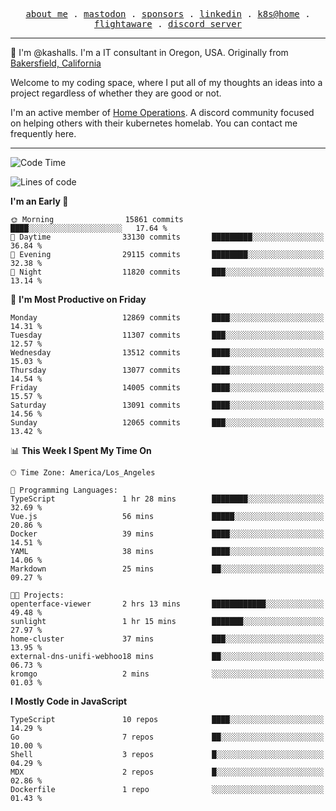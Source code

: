 <p align="center">
  <samp>
    <a href="https://jordanjones.org/">about me</a> .
    <a rel="me" href="https://mastodon.social/@kashall">mastodon</a> .
    <a href="https://github.com/sponsors/kashalls">sponsors</a> .
    <a href="https://linkedin.com/in/jordpjones">linkedin</a> .
    <a href="https://github.com/kashalls/home-cluster">k8s@home</a> .
    <a href="https://flightaware.com/adsb/stats/user/kashalls">flightaware</a> .
    <a href="https://discord.gg/V2WrCfqba9">discord server</a>
  </samp>
</p>

----------------------------------------------------------------

:wave: I'm @kashalls. I'm a IT consultant in Oregon, USA. Originally from [Bakersfield, California](https://maps.app.goo.gl/QQMtywTWghpXB6Tu6)

Welcome to my coding space, where I put all of my thoughts an ideas into a project regardless of whether they are good or not.

I'm an active member of [Home Operations](https://discord.gg/home-operations). A discord community focused on helping others with their kubernetes homelab. You can contact me frequently here.

----------------------------------------------------------------
<!--START_SECTION:waka-->
![Code Time](http://img.shields.io/badge/Code%20Time-2%2C220%20hrs%2057%20mins-blue)

![Lines of code](https://img.shields.io/badge/From%20Hello%20World%20I%27ve%20Written-11.6%20million%20lines%20of%20code-blue)

**I'm an Early 🐤** 

```text
🌞 Morning                15861 commits       ████░░░░░░░░░░░░░░░░░░░░░   17.64 % 
🌆 Daytime                33130 commits       █████████░░░░░░░░░░░░░░░░   36.84 % 
🌃 Evening                29115 commits       ████████░░░░░░░░░░░░░░░░░   32.38 % 
🌙 Night                  11820 commits       ███░░░░░░░░░░░░░░░░░░░░░░   13.14 % 
```
📅 **I'm Most Productive on Friday** 

```text
Monday                   12869 commits       ████░░░░░░░░░░░░░░░░░░░░░   14.31 % 
Tuesday                  11307 commits       ███░░░░░░░░░░░░░░░░░░░░░░   12.57 % 
Wednesday                13512 commits       ████░░░░░░░░░░░░░░░░░░░░░   15.03 % 
Thursday                 13077 commits       ████░░░░░░░░░░░░░░░░░░░░░   14.54 % 
Friday                   14005 commits       ████░░░░░░░░░░░░░░░░░░░░░   15.57 % 
Saturday                 13091 commits       ████░░░░░░░░░░░░░░░░░░░░░   14.56 % 
Sunday                   12065 commits       ███░░░░░░░░░░░░░░░░░░░░░░   13.42 % 
```


📊 **This Week I Spent My Time On** 

```text
🕑︎ Time Zone: America/Los_Angeles

💬 Programming Languages: 
TypeScript               1 hr 28 mins        ████████░░░░░░░░░░░░░░░░░   32.69 % 
Vue.js                   56 mins             █████░░░░░░░░░░░░░░░░░░░░   20.86 % 
Docker                   39 mins             ████░░░░░░░░░░░░░░░░░░░░░   14.51 % 
YAML                     38 mins             ████░░░░░░░░░░░░░░░░░░░░░   14.06 % 
Markdown                 25 mins             ██░░░░░░░░░░░░░░░░░░░░░░░   09.27 % 

🐱‍💻 Projects: 
openterface-viewer       2 hrs 13 mins       ████████████░░░░░░░░░░░░░   49.48 % 
sunlight                 1 hr 15 mins        ███████░░░░░░░░░░░░░░░░░░   27.97 % 
home-cluster             37 mins             ███░░░░░░░░░░░░░░░░░░░░░░   13.95 % 
external-dns-unifi-webhoo18 mins             ██░░░░░░░░░░░░░░░░░░░░░░░   06.73 % 
kromgo                   2 mins              ░░░░░░░░░░░░░░░░░░░░░░░░░   01.03 % 
```

**I Mostly Code in JavaScript** 

```text
TypeScript               10 repos            ████░░░░░░░░░░░░░░░░░░░░░   14.29 % 
Go                       7 repos             ██░░░░░░░░░░░░░░░░░░░░░░░   10.00 % 
Shell                    3 repos             █░░░░░░░░░░░░░░░░░░░░░░░░   04.29 % 
MDX                      2 repos             █░░░░░░░░░░░░░░░░░░░░░░░░   02.86 % 
Dockerfile               1 repo              ░░░░░░░░░░░░░░░░░░░░░░░░░   01.43 % 
```




<!--END_SECTION:waka-->